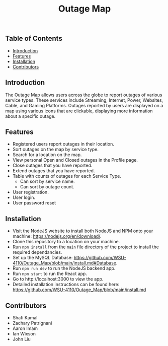 <h1 align="center"> Outage Map </h1> <br>

## Table of Contents

- [Introduction](#introduction)
- [Features](#features)
- [Installation](#installation)
- [Contributors](#contributors)

<!-- END doctoc generated TOC please keep comment here to allow auto update -->

## Introduction
The Outage Map allows users across the globe to report outages of various service types. These services include Streaming, Internet, Power, Websites, Cable, and Gaming Platforms.
Outages reported by users are displayed on a map using various icons that are clickable, displaying more information about a specific outage.

## Features
- Registered users report outages in their location.
- Sort outages on the map by service type.
- Search for a location on the map.
- View personal Open and Closed outages in the Profile page.
- Close outages that you have reported.
- Extend outages that you have reported.
- Table with counts of outages for each Service Type.
  - Can sort by service name.
  - Can sort by outage count.
- User registration.
- User login.
- User password reset

## Installation

- Visit the NodeJS website to install both NodeJS and NPM onto your machine: https://nodejs.org/en/download/.
- Clone this repository to a location on your machine.
- Run `npm install` from the `main` file directory of the project to install the required dependancies.
- Set up the MySQL Database: https://github.com/WSU-4110/Outage_Map/blob/main/install.md#Database.
- Run `npm run dev` to run the NodeJS backend app.
- Run `npm start` to run the React app.
- Go to http://localhost:3000 to view the app.
- Detailed installation instructions can be found here: https://github.com/WSU-4110/Outage_Map/blob/main/install.md

## Contributors

- Shafi Kamal
- Zachary Patrignani
- Aaron Imam
- Ian Wixson
- John Liu
